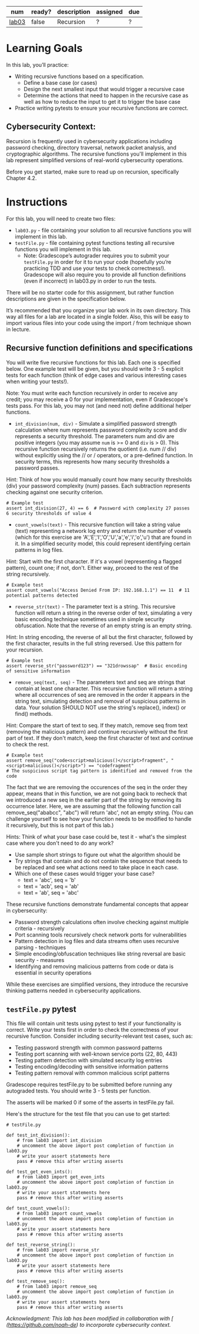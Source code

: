 
| num | ready? | description | assigned | due |
| ----- | ----- | ----- | ----- | ----- |
| [lab03](https://ucsb-cs9.github.io/s25/lab/lab03/) | false | Recursion | ? | ? |

# Learning Goals
In this lab, you’ll practice:
 
- Writing recursive functions based on a specification.
  - Define a base case (or cases)
  - Design the next smallest input that would trigger a recursive case
  - Determine the actions that need to happen in the recursive case as well as how to reduce the input to get it to trigger the base case
- Practice writing pytests to ensure your recursive functions are correct.

## Cybersecurity Context:
Recursion is frequently used in cybersecurity applications including password checking, directory traversal, network packet analysis, and cryptographic algorithms. 
The recursive functions you'll implement in this lab represent simplified versions of real-world cybersecurity operations.

Before you get started, make sure to read up on recursion, specifically Chapter 4.2.

# Instructions

For this lab, you will need to create two files:
 - `lab03.py` - file containing your solution to all recursive functions you will implement in this lab.
- `testFile.py` - file containing pytest functions testing all recursive functions you will implement in this lab.
  - Note: Gradescope’s autograder requires you to submit your `testFile.py` in order for it to run your code (hopefully you’re practicing TDD and use your tests to check correctness!). Gradescope will also require you to provide all function definitions (even if incorrect) in lab03.py in order to run the tests.

There will be no starter code for this assignment, but rather function descriptions are given in the specification below.

It’s recommended that you organize your lab work in its own directory. This way all files for a lab are located in a single folder. Also, this will be easy to import various files into your code using the import / from technique shown in lecture.

## Recursive function definitions and specifications
You will write five recursive functions for this lab. Each one is specified below. One example test will be given, but you should write 3 - 5 explicit tests for each function (think of edge cases and various interesting cases when writing your tests!).

Note: You must write each function recursively in order to receive any credit; you may receive a 0 for your implementation, even if Gradescope's tests pass. For this lab, you may not (and need not) define additional helper functions.

- `int_division(num, div)` - Simulate a simplified password strength calculation where num represents password complexity score and div represents a security threshold. The parameters num and div are positive integers (you may assume `num` is >= 0 and `div` is > 0). This recursive function recursively returns the quotient (i.e. num // div) without explicitly using the // or / operators, or a pre-defined function. In security terms, this represents how many security thresholds a password passes.

Hint: Think of how you would manually count how many security thresholds (div) your password complexity (num) passes. Each subtraction represents checking against one security criterion.

```
# Example test
assert int_division(27, 4) == 6  # Password with complexity 27 passes 6 security thresholds of value 4
```
- `count_vowels(text)` - This recursive function will take a string value (text) representing a network log entry and return the number of vowels (which for this exercise are 'A','E','I','O','U','a','e','i','o','u') that are found in it. In a simplified security model, this could represent identifying certain patterns in log files.

Hint: Start with the first character. If it's a vowel (representing a flagged pattern), count one; if not, don't. Either way, proceed to the rest of the string recursively.

```
# Example test
assert count_vowels("Access Denied From IP: 192.168.1.1") == 11  # 11 potential patterns detected
```

- `reverse_str(text)` - The parameter text is a string. This recursive function will return a string in the reverse order of text, simulating a very basic encoding technique sometimes used in simple security obfuscation. Note that the reverse of an empty string is an empty string.

Hint: In string encoding, the reverse of all but the first character, followed by the first character, results in the full string reversed. Use this pattern for your recursion.

```
# Example test
assert reverse_str("password123") == "321drowssap"  # Basic encoding of sensitive information
```

- `remove_seq(text, seq)` - The parameters text and seq are strings that contain at least one character. This recursive function will return a string where all occurrences of seq are removed in the order it appears in the string text, simulating detection and removal of suspicious patterns in data. Your solution SHOULD NOT use the string's replace(), index() or find() methods.

Hint: Compare the start of text to seq. If they match, remove seq from text (removing the malicious pattern) and continue recursively without the first part of text. If they don't match, keep the first character of text and continue to check the rest.

```
# Example test
assert remove_seq("code<script>malicious()</script>fragment", "<script>malicious()</script>") == "codefragment"
# The suspicious script tag pattern is identified and removed from the code
```

The fact that we are removing the occurences of the seq in the order they appear, means that in this function, we are not going back to recheck that we introduced a new seq in the earlier part of the string by removing its occurrence later. Here, we are assuming that the following function call remove_seq("ababcc", "abc") will return 'abc', not an empty string. (You can challenge yourself to see how your function needs to be modified to handle it recursively, but this is not part of this lab.)

Hints: Think of what your base case could be, test it - what's the simplest case where you don't need to do any work?

- Use sample short strings to figure out what the algorithm should be
- Try strings that contain and do not contain the sequence that needs to be replaced and see what actions need to take place in each case.
- Which one of these cases would trigger your base case?
  - text = 'abc', seq = 'b'
  - text = 'acb', seq = 'ab'
  - text = 'ab', seq = 'abc'

These recursive functions demonstrate fundamental concepts that appear in cybersecurity:

- Password strength calculations often involve checking against multiple criteria - recursively
- Port scanning tools recursively check network ports for vulnerabilities
- Pattern detection in log files and data streams often uses recursive parsing - techniques
- Simple encoding/obfuscation techniques like string reversal are basic security - measures
- Identifying and removing malicious patterns from code or data is essential in security operations

While these exercises are simplified versions, they introduce the recursive thinking patterns needed in cybersecurity applications.

## `testFile.py` pytest
This file will contain unit tests using pytest to test if your functionality is correct. Write your tests first in order to check the correctness of your recursive function. Consider including security-relevant test cases, such as:

- Testing password strength with common password patterns
- Testing port scanning with well-known service ports (22, 80, 443)
- Testing pattern detection with simulated security log entries
- Testing encoding/decoding with sensitive information patterns
- Testing pattern removal with common malicious script patterns

Gradescope requires testFile.py to be submitted before running any autograded tests. You should write 3 - 5 tests per function.

The asserts will be marked 0 if some of the asserts in testFile.py fail.

Here's the structure for the test file that you can use to get started:

```
# testFile.py

def test_int_division():
    # from lab03 import int_division
    # uncomment the above import post completion of function in lab03.py
    # write your assert statements here
    pass # remove this after writing asserts

def test_get_even_ints():
    # from lab03 import get_even_ints
    # uncomment the above import post completion of function in lab03.py
    # write your assert statements here
    pass # remove this after writing asserts

def test_count_vowels():
    # from lab03 import count_vowels
    # uncomment the above import post completion of function in lab03.py
    # write your assert statements here
    pass # remove this after writing asserts

def test_reverse_string():
    # from lab03 import reverse_str
    # uncomment the above import post completion of function in lab03.py
    # write your assert statements here
    pass # remove this after writing asserts

def test_remove_seq():
    # from lab03 import remove_seq
    # uncomment the above import post completion of function in lab03.py
    # write your assert statements here
    pass # remove this after writing asserts
```
_Acknowledgment: This lab has been modified in collaboration with [
(https://github.com/noah-de) to incorporate cybersecurity context._
